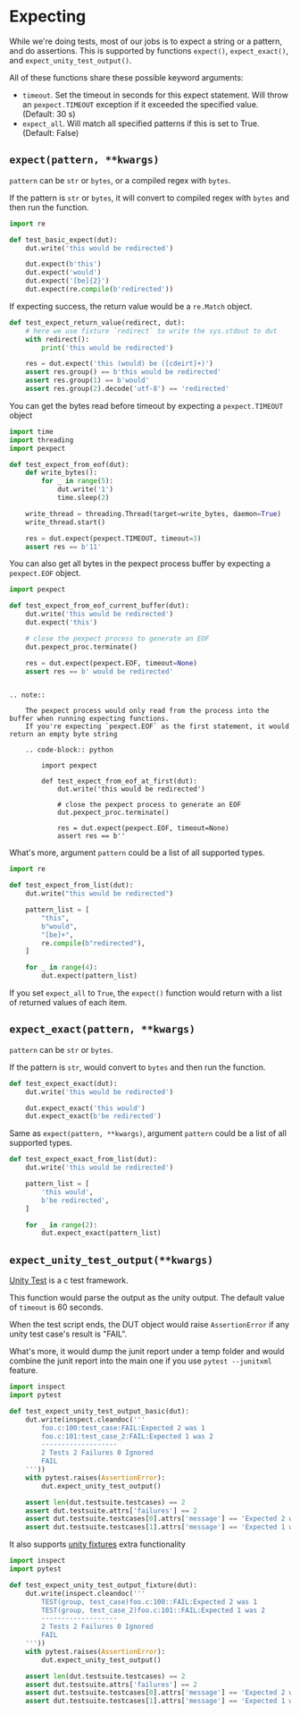 # Expecting

While we're doing tests, most of our jobs is to expect a string or a pattern, and do assertions. This is supported by
functions `expect()`, `expect_exact()`, and `expect_unity_test_output()`.

All of these functions share these possible keyword arguments:

-  `timeout`. Set the timeout in seconds for this expect statement. Will throw an `pexpect.TIMEOUT` exception if it exceeded the specified value. (Default: 30 s)
-  `expect_all`. Will match all specified patterns if this is set to True. (Default: False)

## `expect(pattern, **kwargs)`

`pattern` can be `str` or `bytes`, or a compiled regex with `bytes`.

If the pattern is `str` or `bytes`, it will convert to compiled regex with `bytes` and then run the function.

```python
import re

def test_basic_expect(dut):
    dut.write('this would be redirected')

    dut.expect(b'this')
    dut.expect('would')
    dut.expect('[be]{2}')
    dut.expect(re.compile(b'redirected'))
```

If expecting success, the return value would be a `re.Match` object.

```python
def test_expect_return_value(redirect, dut):
    # here we use fixture `redirect` to write the sys.stdout to dut
    with redirect():
        print('this would be redirected')

    res = dut.expect('this (would) be ([cdeirt]+)')
    assert res.group() == b'this would be redirected'
    assert res.group(1) == b'would'
    assert res.group(2).decode('utf-8') == 'redirected'
```

You can get the bytes read before timeout by expecting a `pexpect.TIMEOUT` object

```python
import time
import threading
import pexpect

def test_expect_from_eof(dut):
    def write_bytes():
        for _ in range(5):
            dut.write('1')
            time.sleep(2)

    write_thread = threading.Thread(target=write_bytes, daemon=True)
    write_thread.start()

    res = dut.expect(pexpect.TIMEOUT, timeout=3)
    assert res == b'11'
```

You can also get all bytes in the pexpect process buffer by expecting a `pexpect.EOF` object.

```python
import pexpect

def test_expect_from_eof_current_buffer(dut):
    dut.write('this would be redirected')
    dut.expect('this')

    # close the pexpect process to generate an EOF
    dut.pexpect_proc.terminate()

    res = dut.expect(pexpect.EOF, timeout=None)
    assert res == b' would be redirected'
```

```{eval-rst}

.. note::

    The pexpect process would only read from the process into the buffer when running expecting functions.
    If you're expecting `pexpect.EOF` as the first statement, it would return an empty byte string

    .. code-block:: python

        import pexpect

        def test_expect_from_eof_at_first(dut):
            dut.write('this would be redirected')

            # close the pexpect process to generate an EOF
            dut.pexpect_proc.terminate()

            res = dut.expect(pexpect.EOF, timeout=None)
            assert res == b''

```

What's more, argument `pattern` could be a list of all supported types.

```python
import re

def test_expect_from_list(dut):
    dut.write("this would be redirected")

    pattern_list = [
        "this",
        b"would",
        "[be]+",
        re.compile(b"redirected"),
    ]

    for _ in range(4):
        dut.expect(pattern_list)
```

If you set `expect_all` to `True`, the `expect()` function would return with a list of returned values of each item.

## `expect_exact(pattern, **kwargs)`

`pattern` can be `str` or `bytes`.

If the pattern is `str`, would convert to `bytes` and then run the function.

```python
def test_expect_exact(dut):
    dut.write('this would be redirected')

    dut.expect_exact('this would')
    dut.expect_exact(b'be redirected')
```

Same as `expect(pattern, **kwargs)`, argument `pattern` could be a list of all supported types.

```python
def test_expect_exact_from_list(dut):
    dut.write('this would be redirected')

    pattern_list = [
        'this would',
        b'be redirected',
    ]

    for _ in range(2):
        dut.expect_exact(pattern_list)
```

## `expect_unity_test_output(**kwargs)`

[Unity Test](https://github.com/ThrowTheSwitch/Unity) is a c test framework.

This function would parse the output as the unity output. The default value of `timeout` is 60 seconds.

When the test script ends, the DUT object would raise `AssertionError` if any unity test case's result is "FAIL".

What's more, it would dump the junit report under a temp folder and would combine the junit report into the main one if you use `pytest --junitxml` feature.

```python
import inspect
import pytest

def test_expect_unity_test_output_basic(dut):
    dut.write(inspect.cleandoc('''
        foo.c:100:test_case:FAIL:Expected 2 was 1
        foo.c:101:test_case_2:FAIL:Expected 1 was 2
        -------------------
        2 Tests 2 Failures 0 Ignored
        FAIL
    '''))
    with pytest.raises(AssertionError):
        dut.expect_unity_test_output()

    assert len(dut.testsuite.testcases) == 2
    assert dut.testsuite.attrs['failures'] == 2
    assert dut.testsuite.testcases[0].attrs['message'] == 'Expected 2 was 1'
    assert dut.testsuite.testcases[1].attrs['message'] == 'Expected 1 was 2'
```

It also supports [unity fixtures](https://github.com/ThrowTheSwitch/Unity/tree/master/extras/fixture) extra functionality

```python
import inspect
import pytest

def test_expect_unity_test_output_fixture(dut):
    dut.write(inspect.cleandoc('''
        TEST(group, test_case)foo.c:100::FAIL:Expected 2 was 1
        TEST(group, test_case_2)foo.c:101::FAIL:Expected 1 was 2
        -------------------
        2 Tests 2 Failures 0 Ignored
        FAIL
    '''))
    with pytest.raises(AssertionError):
        dut.expect_unity_test_output()

    assert len(dut.testsuite.testcases) == 2
    assert dut.testsuite.attrs['failures'] == 2
    assert dut.testsuite.testcases[0].attrs['message'] == 'Expected 2 was 1'
    assert dut.testsuite.testcases[1].attrs['message'] == 'Expected 1 was 2'
```
